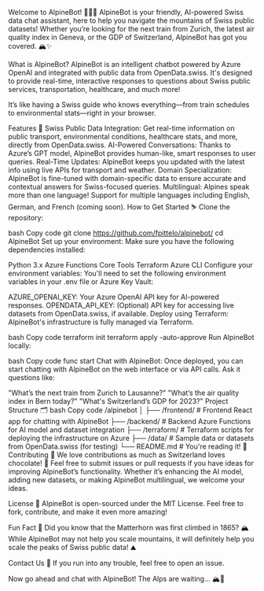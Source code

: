 Welcome to AlpineBot! 🚡🇨🇭
AlpineBot is your friendly, AI-powered Swiss data chat assistant, here to help you navigate the mountains of Swiss public datasets! Whether you’re looking for the next train from Zurich, the latest air quality index in Geneva, or the GDP of Switzerland, AlpineBot has got you covered. 🏔️✨

What is AlpineBot?
AlpineBot is an intelligent chatbot powered by Azure OpenAI and integrated with public data from OpenData.swiss. It's designed to provide real-time, interactive responses to questions about Swiss public services, transportation, healthcare, and much more!

It’s like having a Swiss guide who knows everything—from train schedules to environmental stats—right in your browser.

Features 🚀
Swiss Public Data Integration: Get real-time information on public transport, environmental conditions, healthcare stats, and more, directly from OpenData.swiss.
AI-Powered Conversations: Thanks to Azure’s GPT model, AlpineBot provides human-like, smart responses to user queries.
Real-Time Updates: AlpineBot keeps you updated with the latest info using live APIs for transport and weather.
Domain Specialization: AlpineBot is fine-tuned with domain-specific data to ensure accurate and contextual answers for Swiss-focused queries.
Multilingual: Alpines speak more than one language! Support for multiple languages including English, German, and French (coming soon).
How to Get Started ⛷️
Clone the repository:

bash
Copy code
git clone https://github.com/fpittelo/alpinebot/
cd AlpineBot
Set up your environment: Make sure you have the following dependencies installed:

Python 3.x
Azure Functions Core Tools
Terraform
Azure CLI
Configure your environment variables: You'll need to set the following environment variables in your .env file or Azure Key Vault:

AZURE_OPENAI_KEY: Your Azure OpenAI API key for AI-powered responses.
OPENDATA_API_KEY: (Optional) API key for accessing live datasets from OpenData.swiss, if available.
Deploy using Terraform: AlpineBot's infrastructure is fully managed via Terraform.

bash
Copy code
terraform init
terraform apply -auto-approve
Run AlpineBot locally:

bash
Copy code
func start
Chat with AlpineBot: Once deployed, you can start chatting with AlpineBot on the web interface or via API calls. Ask it questions like:

"What’s the next train from Zurich to Lausanne?"
"What’s the air quality index in Bern today?"
"What's Switzerland’s GDP for 2023?"
Project Structure 🗂️
bash
Copy code
/alpinebot
│
├── /frontend/       # Frontend React app for chatting with AlpineBot
├── /backend/        # Backend Azure Functions for AI model and dataset integration
├── /terraform/      # Terraform scripts for deploying the infrastructure on Azure
├── /data/           # Sample data or datasets from OpenData.swiss (for testing)
└── README.md        # You're reading it! 🧐
Contributing 🍫
We love contributions as much as Switzerland loves chocolate! 🍫 Feel free to submit issues or pull requests if you have ideas for improving AlpineBot’s functionality. Whether it’s enhancing the AI model, adding new datasets, or making AlpineBot multilingual, we welcome your ideas.

License 📜
AlpineBot is open-sourced under the MIT License. Feel free to fork, contribute, and make it even more amazing!

Fun Fact 🧐
Did you know that the Matterhorn was first climbed in 1865? 🏔️ While AlpineBot may not help you scale mountains, it will definitely help you scale the peaks of Swiss public data! ⛰️

Contact Us 📧
If you run into any trouble, feel free to open an issue.

Now go ahead and chat with AlpineBot! The Alps are waiting… 🏔️💬